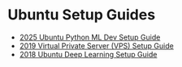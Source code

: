 # Ubuntu Setup Guides
* [2025 Ubuntu Python ML Dev Setup Guide](2025_ubuntu_python.md)
* [2019 Virtual Private Server (VPS) Setup Guide](2019_processmaker.md)
* [2018 Ubuntu Deep Learning Setup Guide](2018_ubuntu_deep_learning.md)
